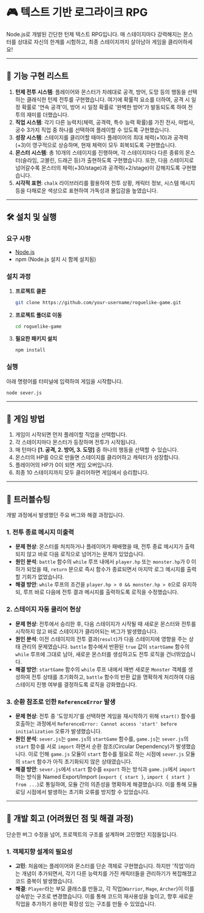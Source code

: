 # 🎮 텍스트 기반 로그라이크 RPG

Node.js로 개발된 간단한 턴제 텍스트 RPG입니다. 매 스테이지마다 강력해지는 몬스터를 상대로 자신의 한계를 시험하고, 최종 스테이지까지 살아남아 게임을 클리어하세요!

---

## 📝 기능 구현 리스트

1.  **턴제 전투 시스템**: 플레이어와 몬스터가 차례대로 공격, 방어, 도망 등의 행동을 선택하는 클래식한 턴제 전투를 구현했습니다. 여기에 확률적 요소를 더하여, 공격 시 일정 확률로 '연속 공격'이, 방어 시 일정 확률로 '완벽한 방어'가 발동되도록 하여 전투의 재미를 더했습니다.
2.  **직업 시스템**: 각기 다른 능력치(체력, 공격력, 특수 능력 확률)를 가진 전사, 마법사, 궁수 3가지 직업 중 하나를 선택하여 플레이할 수 있도록 구현했습니다.
3.  **성장 시스템**: 스테이지를 클리어할 때마다 플레이어의 최대 체력(+10)과 공격력(+3)이 영구적으로 상승하며, 현재 체력이 모두 회복되도록 구현했습니다.
4.  **몬스터 시스템**: 총 10개의 스테이지를 진행하며, 각 스테이지마다 다른 종류의 몬스터(슬라임, 고블린, 드래곤 등)가 출현하도록 구현했습니다. 또한, 다음 스테이지로 넘어갈수록 몬스터의 체력(+30/stage)과 공격력(+2/stage)이 강해지도록 구현했습니다.
5.  **시각적 표현**: `chalk` 라이브러리를 활용하여 전투 상황, 캐릭터 정보, 시스템 메시지 등을 다채로운 색상으로 표현하여 가독성과 몰입감을 높였습니다.

---

## 🛠️ 설치 및 실행

### 요구 사항

*   [Node.js](https://nodejs.org/)
*   npm (Node.js 설치 시 함께 설치됨)

### 설치 과정

1.  **프로젝트 클론**

    ```bash
    git clone https://github.com/your-username/roguelike-game.git
    ```

2.  **프로젝트 폴더로 이동**

    ```bash
    cd roguelike-game
    ```

3.  **필요한 패키지 설치**

    ```bash
    npm install
    ```

### 실행

아래 명령어를 터미널에 입력하여 게임을 시작합니다.

```bash
node sever.js
```

---

## 📖 게임 방법

1.  게임이 시작되면 먼저 플레이할 직업을 선택합니다.
2.  각 스테이지마다 몬스터가 등장하며 전투가 시작됩니다.
3.  매 턴마다 **[1. 공격, 2. 방어, 3. 도망]** 중 하나의 행동을 선택할 수 있습니다.
4.  몬스터의 HP를 0으로 만들면 스테이지를 클리어하고 캐릭터가 성장합니다.
5.  플레이어의 HP가 0이 되면 게임 오버입니다.
6.  최종 10 스테이지까지 모두 클리어하면 게임에서 승리합니다.


---

## 🐛 트러블슈팅

개발 과정에서 발생했던 주요 버그와 해결 과정입니다.

### 1. 전투 종료 메시지 미출력
*   **문제 현상**: 몬스터를 처치하거나 플레이어가 패배했을 때, 전투 종료 메시지가 출력되지 않고 바로 다음 로직으로 넘어가는 문제가 있었습니다.
*   **원인 분석**: `battle` 함수의 `while` 루프 내에서 `player.hp` 또는 `monster.hp`가 0 이하가 되었을 때, `return` 문으로 즉시 함수가 종료되면서 마지막 로그 메시지를 출력할 기회가 없었습니다.
*   **해결 방안**: `while` 루프의 조건을 `player.hp > 0 && monster.hp > 0`으로 유지하되, 루프 바로 다음에 전투 결과 메시지를 출력하도록 로직을 수정했습니다.

### 2. 스테이지 자동 클리어 현상
*   **문제 현상**: 전투에서 승리한 후, 다음 스테이지가 시작될 때 새로운 몬스터와 전투를 시작하지 않고 바로 스테이지가 클리어되는 버그가 발생했습니다.
*   **원인 분석**: 이전 스테이지의 전투 결과(`result`)가 다음 스테이지에 영향을 주는 상태 관리의 문제였습니다. `battle` 함수에서 반환된 `true` 값이 `startGame` 함수의 `while` 루프에 그대로 남아, 새로운 몬스터를 생성하고도 전투 로직을 건너뛰었습니다.
*   **해결 방안**: `startGame` 함수의 `while` 루프 내에서 매번 새로운 `Monster` 객체를 생성하여 전투 상태를 초기화하고, `battle` 함수의 반환 값을 명확하게 처리하여 다음 스테이지 진행 여부를 결정하도록 로직을 강화했습니다.

### 3. 순환 참조로 인한 `ReferenceError` 발생
*   **문제 현상**: 전투 중 '도망치기'를 선택하면 게임을 재시작하기 위해 `start()` 함수를 호출하는 과정에서 `ReferenceError: Cannot access 'start' before initialization` 오류가 발생했습니다.
*   **원인 분석**: `sever.js`는 `game.js`의 `startGame` 함수를, `game.js`는 `sever.js`의 `start` 함수를 서로 `import` 하면서 순환 참조(Circular Dependency)가 발생했습니다. 이로 인해 `game.js` 모듈이 `start` 함수를 필요로 하는 시점에 `sever.js` 모듈의 `start` 함수가 아직 초기화되지 않은 상태였습니다.
*   **해결 방안**: `sever.js`에서 `start` 함수를 `export` 하는 방식과 `game.js`에서 `import` 하는 방식을 Named Export/Import (`export { start }`, `import { start } from ...`)로 통일하여, 모듈 간의 의존성을 명확하게 해결했습니다. 이를 통해 모듈 로딩 시점에서 발생하는 초기화 오류를 방지할 수 있었습니다.

---

## 🤔 개발 회고 (어려웠던 점 및 해결 과정)

단순한 버그 수정을 넘어, 프로젝트의 구조를 설계하며 고민했던 지점들입니다.

### 1. 객체지향 설계의 필요성
*   **고민**: 처음에는 플레이어와 몬스터를 단순 객체로 구현했습니다. 하지만 '직업'이라는 개념이 추가되면서, 각기 다른 능력치를 가진 캐릭터들을 관리하기가 복잡해졌고 코드 중복이 발생했습니다.
*   **해결**: `Player`라는 부모 클래스를 만들고, 각 직업(`Warrior`, `Mage`, `Archer`)이 이를 상속받는 구조로 변경했습니다. 이를 통해 코드의 재사용성을 높이고, 향후 새로운 직업을 추가하기 용이한 확장성 있는 구조를 만들 수 있었습니다.